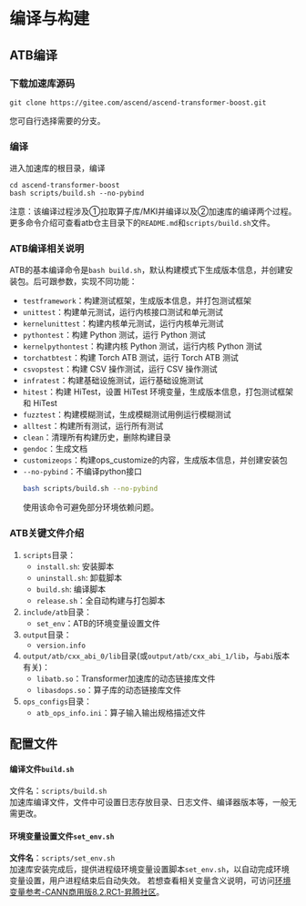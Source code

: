 # 编译与构建
## ATB编译
### 下载加速库源码

```shell
git clone https://gitee.com/ascend/ascend-transformer-boost.git
```

您可自行选择需要的分支。

### 编译

进入加速库的根目录，编译

```shell
cd ascend-transformer-boost
bash scripts/build.sh --no-pybind
```

注意：该编译过程涉及①拉取算子库/MKI并编译以及②加速库的编译两个过程。更多命令介绍可查看atb仓主目录下的`README.md`和`scripts/build.sh`文件。

### ATB编译相关说明
ATB的基本编译命令是`bash build.sh`，默认构建模式下生成版本信息，并创建安装包。后可跟参数，实现不同功能：
- `testframework`：构建测试框架，生成版本信息，并打包测试框架
- `unittest`：构建单元测试，运行内核接口测试和单元测试
- `kernelunittest`：构建内核单元测试，运行内核单元测试
- `pythontest`：构建 Python 测试，运行 Python 测试
- `kernelpythontest`：构建内核 Python 测试，运行内核 Python 测试
- `torchatbtest`：构建 Torch ATB 测试，运行 Torch ATB 测试
- `csvopstest`：构建 CSV 操作测试，运行 CSV 操作测试
- `infratest`：构建基础设施测试，运行基础设施测试
- `hitest`：构建 HiTest，设置 HiTest 环境变量，生成版本信息，打包测试框架和 HiTest
- `fuzztest`：构建模糊测试，生成模糊测试用例运行模糊测试
- `alltest`：构建所有测试，运行所有测试
- `clean`：清理所有构建历史，删除构建目录
- `gendoc`：生成文档
- `customizeops`：构建ops_customize的内容，生成版本信息，并创建安装包
- `--no-pybind`：不编译python接口
  ```sh
  bash scripts/build.sh --no-pybind
  ```
  使用该命令可避免部分环境依赖问题。
### ATB关键文件介绍
1. `scripts`目录：
   - `install.sh`: 安装脚本
   - `uninstall.sh`: 卸载脚本
   - `build.sh`: 编译脚本
   - `release.sh`：全自动构建与打包脚本
2. `include/atb`目录：
   - `set_env`：ATB的环境变量设置文件
3. `output`目录：
   - `version.info`
4. `output/atb/cxx_abi_0/lib`目录(或`output/atb/cxx_abi_1/lib`，与`abi`版本有关)：
   - `libatb.so`：Transformer加速库的动态链接库文件
   - `libasdops.so`：算子库的动态链接库文件
5. `ops_configs`目录：
   - `atb_ops_info.ini`：算子输入输出规格描述文件

## 配置文件

#### 编译文件`build.sh`

文件名：`scripts/build.sh`  
加速库编译文件，文件中可设置日志存放目录、日志文件、编译器版本等，一般无需更改。

#### 环境变量设置文件`set_env.sh`

​**文件名**​：`scripts/set_env.sh`  
加速库安装完成后，提供进程级环境变量设置脚本`set_env.sh`，以自动完成环境变量设置，用户进程结束后自动失效。
若想查看相关变量含义说明，可访问[环境变量参考-CANN商用版8.2.RC1-昇腾社区](https://www.hiascend.com/document/detail/zh/canncommercial/82RC1/acce/ascendtb/ascendtb_0032.html)。
